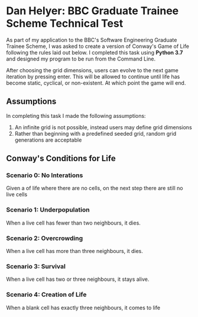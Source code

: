 # Dan Helyer: BBC Graduate Trainee Scheme Technical Test
As part of my application to the BBC's Software Engineering Graduate Trainee Scheme, I was asked to create a version of Conway's Game of Life following the rules laid out below. I completed this task using **Python 3.7** and designed my program to be run from the Command Line.

After choosing the grid dimensions, users can evolve to the next game iteration by pressing enter. This will be allowed to continue until life has become static, cyclical, or non-existent. At which point the game will end.

## Assumptions
In completing this task I made the following assumptions:
1. An infinite grid is not possible, instead users may define grid dimensions
2. Rather than beginning with a predefined seeded grid, random grid generations are acceptable

## Conway's Conditions for Life
### Scenario 0: No Interations
Given a of life where there are no cells, on the next step there are still no live cells
### Scenario 1: Underpopulation
When a live cell has fewer than two neighbours, it dies.
### Scenario 2: Overcrowding
When a live cell has more than three neighbours, it dies.
### Scenario 3: Survival
When a live cell has two or three neighbours, it stays alive.
### Scenario 4: Creation of Life
When a blank cell has exactly three neighbours, it comes to life
